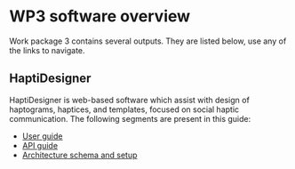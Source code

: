 # WP3 software overview

Work package 3 contains several outputs. They are listed below, use any of the links to navigate.

## HaptiDesigner

HaptiDesigner is web-based software which assist with design of haptograms, haptices, and templates, focused on social haptic communication. The following segments are present in this guide:

- [User guide](user-manual.md)
- [API guide](haptic-api-guide.md)
- [Architecture schema and setup](haptic-multiplexer.md)
